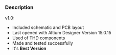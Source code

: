 ### Description

v1.0:
- Included schematic and PCB layout
- Last opened with Altium Designer Version 15.0.15
- Used of THD components
- Made and tested successfully
- It's **Best Version**

